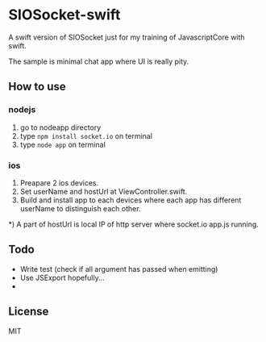 # SIOSocket-swift
A swift version of SIOSocket just for my training of JavascriptCore with swift.

The sample is minimal chat app where UI is really pity.

## How to use

### nodejs

1. go to nodeapp directory
2. type `npm install socket.io` on terminal
3. type `node app` on terminal

### ios

1. Preapare 2 ios devices.
2. Set userName and hostUrl at ViewController.swift.
3. Build and install app to each devices where each app has different userName to distinguish each other.

*) A part of hostUrl is local IP of http server where socket.io app.js running.

## Todo

 - Write test (check if all argument has passed when emitting)
 - Use JSExport hopefully...
 - 

## License
MIT
